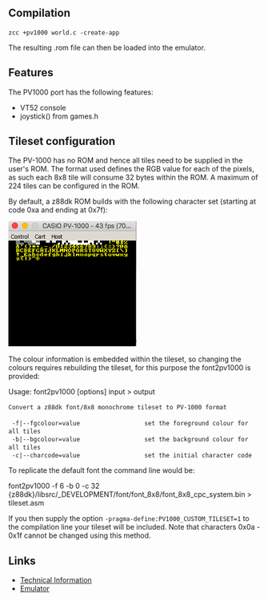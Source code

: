 ## Compilation

    zcc +pv1000 world.c -create-app

The resulting .rom file can then be loaded into the emulator.

## Features

The PV1000 port has the following features:

* VT52 console
* joystick() from games.h

## Tileset configuration

The PV-1000 has no ROM and hence all tiles need to be supplied in the user's ROM. The format used defines the RGB value for each of the pixels, as such each 8x8 tile will consume 32 bytes within the ROM. A maximum of 224 tiles can be configured in the ROM.

By default, a z88dk ROM builds with the following character set (starting at code 0xa and ending at 0x7f):

![PV1000 character set](images/platform/pv1000_charset.png)

The colour information is embedded within the tileset, so changing the colours requires rebuilding the tileset, for this purpose the font2pv1000 is provided:

   Usage: font2pv1000 [options] input > output

    Convert a z88dk font/8x8 monochrome tileset to PV-1000 format

     -f|--fgcolour=value                  set the foreground colour for all tiles
     -b|--bgcolour=value                  set the background colour for all tiles
     -c|--charcode=value                  set the initial character code

To replicate the default font the command line would be:

   font2pv1000 -f 6 -b 0 -c 32 {z88dk}/libsrc/_DEVELOPMENT/font/font_8x8/font_8x8_cpc_system.bin > tileset.asm

If you then supply the option `-pragma-define:PV1000_CUSTOM_TILESET=1` to the compilation line your tileset will be included. Note that characters 0x0a - 0x1f cannot be changed using this method.

## Links

* [Technical Information](http://www43.tok2.com/home/cmpslv/Pv1000/EnrPV1.htm)
* [Emulator](http://takeda-toshiya.my.coocan.jp/pv1000/index.html)